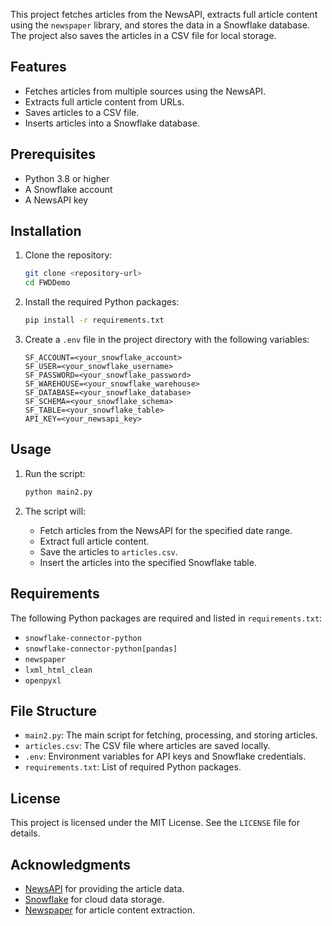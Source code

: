 This project fetches articles from the NewsAPI, extracts full article content using the `newspaper` library, and stores the data in a Snowflake database. The project also saves the articles in a CSV file for local storage.

## Features

- Fetches articles from multiple sources using the NewsAPI.
- Extracts full article content from URLs.
- Saves articles to a CSV file.
- Inserts articles into a Snowflake database.

## Prerequisites

- Python 3.8 or higher
- A Snowflake account
- A NewsAPI key

## Installation

1. Clone the repository:
   ```bash
   git clone <repository-url>
   cd FWDDemo
   ```

2. Install the required Python packages:
   ```bash
   pip install -r requirements.txt
   ```

3. Create a `.env` file in the project directory with the following variables:
   ```env
   SF_ACCOUNT=<your_snowflake_account>
   SF_USER=<your_snowflake_username>
   SF_PASSWORD=<your_snowflake_password>
   SF_WAREHOUSE=<your_snowflake_warehouse>
   SF_DATABASE=<your_snowflake_database>
   SF_SCHEMA=<your_snowflake_schema>
   SF_TABLE=<your_snowflake_table>
   API_KEY=<your_newsapi_key>
   ```

## Usage

1. Run the script:
   ```bash
   python main2.py
   ```

2. The script will:
   - Fetch articles from the NewsAPI for the specified date range.
   - Extract full article content.
   - Save the articles to `articles.csv`.
   - Insert the articles into the specified Snowflake table.

## Requirements

The following Python packages are required and listed in `requirements.txt`:

- `snowflake-connector-python`
- `snowflake-connector-python[pandas]`
- `newspaper`
- `lxml_html_clean`
- `openpyxl`

## File Structure

- `main2.py`: The main script for fetching, processing, and storing articles.
- `articles.csv`: The CSV file where articles are saved locally.
- `.env`: Environment variables for API keys and Snowflake credentials.
- `requirements.txt`: List of required Python packages.

## License

This project is licensed under the MIT License. See the `LICENSE` file for details.

## Acknowledgments

- [NewsAPI](https://newsapi.org/) for providing the article data.
- [Snowflake](https://www.snowflake.com/) for cloud data storage.
- [Newspaper](https://newspaper.readthedocs.io/) for article content extraction.
